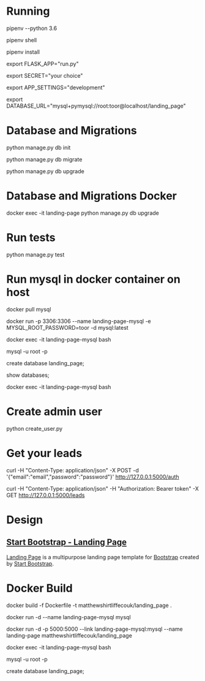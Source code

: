 # Running
pipenv --python 3.6

pipenv shell

pipenv install

export FLASK_APP="run.py"

export SECRET="your choice"

export APP_SETTINGS="development"

export DATABASE_URL="mysql+pymysql://root:toor@localhost/landing_page"


# Database and Migrations

python manage.py db init

python manage.py db migrate

python manage.py db upgrade


# Database and Migrations Docker

docker exec -it landing-page python manage.py db upgrade




# Run tests

python manage.py test

# Run mysql in docker container on host

docker pull mysql

docker run -p 3306:3306 --name landing-page-mysql -e MYSQL_ROOT_PASSWORD=toor -d mysql:latest

docker exec -it landing-page-mysql bash

mysql -u root -p

create database landing_page;

show databases;

docker exec -it landing-page-mysql bash


# Create admin user
python create_user.py


# Get your leads

curl -H "Content-Type: application/json" -X POST -d '{"email":"email","password":"password"}' http://127.0.0.1:5000/auth

curl -H "Content-Type: application/json" -H "Authorization: Bearer token" -X GET  http://127.0.0.1:5000/leads

# Design
## [Start Bootstrap - Landing Page](https://startbootstrap.com/template-overviews/landing-page/)

[Landing Page](http://startbootstrap.com/template-overviews/landing-page/) is a multipurpose landing page template for [Bootstrap](http://getbootstrap.com/) created by [Start Bootstrap](http://startbootstrap.com/).


# Docker Build

docker build -f Dockerfile -t matthewshirtliffecouk/landing_page .

docker run -d --name landing-page-mysql mysql

docker run -d -p 5000:5000 --link landing-page-mysql:mysql --name landing-page  matthewshirtliffecouk/landing_page

docker exec -it landing-page-mysql bash

mysql -u root -p

create database landing_page;